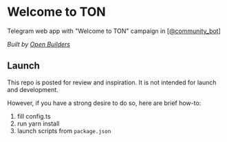 # Welcome to TON

Telegram web app with "Welcome to TON" campaign in [[@community_bot](https://t.me/community_bot/welcome)]

*Built by [Open Builders](https://openbuilders.xyz)*

## Launch

This repo is posted for review and inspiration.  It is not intended for launch and development.

However, if you have a strong desire to do so, here are brief how-to:
1. fill config.ts
2. run yarn install
3. launch scripts from `package.json`
